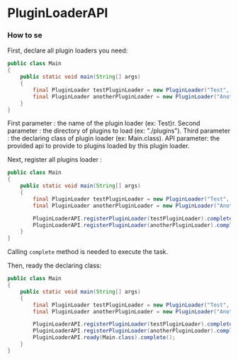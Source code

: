 # PluginLoaderAPI

### How to se
First, declare all plugin loaders you need:
```java
public class Main
{
    public static void main(String[] args)
    {
        final PluginLoader testPluginLoader = new PluginLoader("Test", new File(".", "plugins"), Main.class);
        final PluginLoader anotherPluginLoader = new PluginLoader("Another", new File(".", "plugins/another"), Main.class, new APIImplementation());
    }
}
```
First parameter : the name of the plugin loader (ex: Test)r.
Second parameter : the directory of plugins to load (ex: "./plugins").
Third parameter : the declaring class of plugin loader (ex: Main.class).
API parameter: the provided api to provide to plugins loaded by this plugin loader.

Next, register all plugins loader :
```java
public class Main
{
    public static void main(String[] args)
    {
        final PluginLoader testPluginLoader = new PluginLoader("Test", new File(".", "plugins"), Main.class);
        final PluginLoader anotherPluginLoader = new PluginLoader("Another", new File(".", "plugins/another"), Main.class, new APIImplementation());

        PluginLoaderAPI.registerPluginLoader(testPluginLoader).complete();
        PluginLoaderAPI.registerPluginLoader(anotherPluginLoader).complete();
    }
}
```
Calling `complete` method is needed to execute the task.

Then, ready the declaring class:
```java
public class Main
{
    public static void main(String[] args)
    {
        final PluginLoader testPluginLoader = new PluginLoader("Test", new File(".", "plugins"), Main.class);
        final PluginLoader anotherPluginLoader = new PluginLoader("Another", new File(".", "plugins/another"), Main.class, new APIImplementation());

        PluginLoaderAPI.registerPluginLoader(testPluginLoader).complete();
        PluginLoaderAPI.registerPluginLoader(anotherPluginLoader).complete();
        PluginLoaderAPI.ready(Main.class).complete();
    }
}
```
